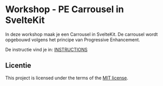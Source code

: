 
# Workshop - PE Carrousel in SvelteKit
<!-- Geef je project een titel en schrijf in één zin wat het is -->

In deze workshop maak je een Carrousel in SvelteKit. De carrousel wordt opgebouwd volgens het principe van Progressive Enhancement.

De instructie vind je in: [INSTRUCTIONS](https://github.com/fdnd-task/workshop-pe-carrousel-in-sveltekit/blob/main/docs/INSTRUCTIONS.md)


## Licentie

This project is licensed under the terms of the [MIT license](./LICENCE).

